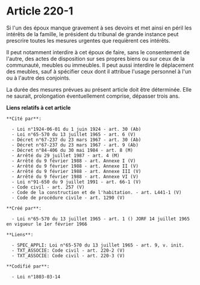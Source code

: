 # Article 220-1

Si l'un des époux manque gravement à ses devoirs et met ainsi en péril les intérêts de la famille, le président du tribunal
de grande instance peut prescrire toutes les mesures urgentes que requièrent ces intérêts.

Il peut notamment interdire à cet époux de faire, sans le consentement de l'autre, des actes de disposition sur ses propres
biens ou sur ceux de la communauté, meubles ou immeubles. Il peut aussi interdire le déplacement des meubles, sauf à
spécifier ceux dont il attribue l'usage personnel à l'un ou à l'autre des conjoints.

La durée des mesures prévues au présent article doit être déterminée. Elle ne saurait, prolongation éventuellement comprise,
dépasser trois ans.

**Liens relatifs à cet article**

	**Cité par**:

	  - Loi n°1924-06-01 du 1 juin 1924 - art. 30 (Ab)
	  - Loi n°65-570 du 13 juillet 1965 - art. 6 (V)
	  - Décret n°67-237 du 23 mars 1967 - art. 30 (Ab)
	  - Décret n°67-237 du 23 mars 1967 - art. 9 (Ab)
	  - Décret n°84-406 du 30 mai 1984 - art. 8 (M)
	  - Arrêté du 29 juillet 1987 - art. 4 (M)
	  - Arrêté du 9 février 1988 - art. Annexe I (V)
	  - Arrêté du 9 février 1988 - art. Annexe II (V)
	  - Arrêté du 9 février 1988 - art. Annexe III (V)
	  - Arrêté du 9 février 1988 - art. Annexe VI (V)
	  - Loi n°91-650 du 9 juillet 1991 - art. 66-1 (V)
	  - Code civil - art. 257 (V)
	  - Code de la construction et de l'habitation. - art. L441-1 (V)
	  - Code de procédure civile - art. 1290 (V)

	**Créé par**:

	  - Loi n°65-570 du 13 juillet 1965 - art. 1 () JORF 14 juillet 1965 en vigueur le 1er février 1966

	**Liens**:

	  - SPEC_APPLI: Loi n°65-570 du 13 juillet 1965 - art. 9, v. init.
	  - TXT_ASSOCIE: Code civil - art. 220-2 (V)
	  - TXT_ASSOCIE: Code civil - art. 220-3 (V)

	**Codifié par**:

	  - Loi n°1803-03-14
